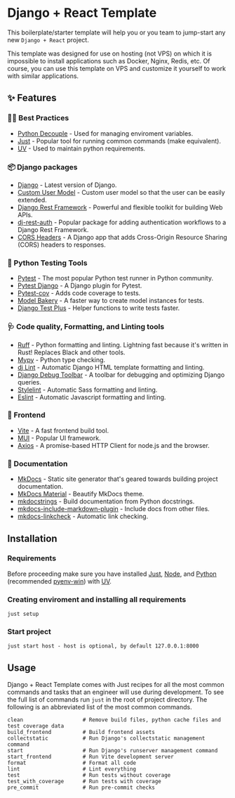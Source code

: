 # Django + React Template

This boilerplate/starter template will help you or you team to jump-start any new `Django + React` project.

This template was designed for use on hosting (not VPS) on which it is impossible to install applications such as Docker, Nginx, Redis, etc.
Of course, you can use this template on VPS and customize it yourself to work with similar applications.

## ✨ Features

### 🧑‍💻 Best Practices

- [Python Decouple](https://github.com/HBNetwork/python-decouple) - Used for managing enviroment variables.
- [Just](https://github.com/casey/just) - Popular tool for running common commands (make equivalent).
- [UV](https://github.com/astral-sh/uv) - Used to maintain python requirements.

### 📦️ Django packages

- [Django](https://www.djangoproject.com/) - Latest version of Django.
- [Custom User Model](https://docs.djangoproject.com/en/5.0/topics/auth/customizing/#substituting-a-custom-user-model) - Custom user model so that the user can be easily extended.
- [Django Rest Framework](https://www.django-rest-framework.org/) - Powerful and flexible toolkit for building Web APIs.
- [dj-rest-auth](https://dj-rest-auth.readthedocs.io/) - Popular package for adding authentication workflows to a Django Rest Framework.
- [CORS Headers](https://github.com/adamchainz/django-cors-headers) - A Django app that adds Cross-Origin Resource Sharing (CORS) headers to responses.
<!-- - `TODO:` [Celery](https://docs.celeryq.dev/en/stable/) - Most popular task runner for running asynchronous tasks in the background. -->

### 🔧 Python Testing Tools

- [Pytest](https://docs.pytest.org/) - The most popular Python test runner in Python community.
- [Pytest Django](https://pytest-django.readthedocs.io/en/latest/index.html) - A Django plugin for Pytest.
- [Pytest-cov](https://pytest-cov.readthedocs.io/) - Adds code coverage to tests.
- [Model Bakery](https://github.com/model-bakers/model_bakery) - A faster way to create model instances for tests.
- [Django Test Plus](https://github.com/revsys/django-test-plus/) - Helper functions to write tests faster.

### 🩺 Code quality, Formatting, and Linting tools

- [Ruff](https://github.com/charliermarsh/ruff) - Python formatting and linting. Lightning fast because it's written in Rust! Replaces Black and other tools.
- [Mypy](http://mypy-lang.org/) - Python type checking.
- [dj Lint](https://djlint.com/) - Automatic Django HTML template formatting and linting.
- [Django Debug Toolbar](https://github.com/jazzband/django-debug-toolbar) - A toolbar for debugging and optimizing Django queries.
- [Stylelint](https://stylelint.io/) - Automatic Sass formatting and linting.
- [Eslint](https://eslint.org/) - Automatic Javascript formatting and linting.

### 💄 Frontend

- [Vite](https://vitejs.dev/) - A fast frontend build tool.
- [MUI](https://mui.com/material-ui/getting-started/) - Popular UI framework.
- [Axios](https://axios-http.com/docs/intro) - A promise-based HTTP Client for node.js and the browser.

### 📝 Documentation

- [MkDocs](https://www.mkdocs.org/) - Static site generator that's geared towards building project documentation.
- [MkDocs Material](https://squidfunk.github.io/mkdocs-material/) - Beautify MkDocs theme.
- [mkdocstrings](https://mkdocstrings.github.io/) - Build documentation from Python docstrings.
- [mkdocs-include-markdown-plugin](https://github.com/mondeja/mkdocs-include-markdown-plugin) - Include docs from other files.
- [mkdocs-linkcheck](https://github.com/byrnereese/linkchecker-mkdocs) - Automatic link checking.

## Installation

### Requirements

Before proceeding make sure you have installed [Just](https://github.com/casey/just), [Node](https://nodejs.org/), and [Python](https://www.python.org/) (recommended [pyenv-win](https://github.com/pyenv-win/pyenv-win)) with [UV](https://github.com/astral-sh/uv).

### Creating enviroment and installing all requirements

```
just setup
```

### Start project

```
just start host - host is optional, by default 127.0.0.1:8000
```

## Usage

Django + React Template comes with Just recipes for all the most common commands and tasks that an engineer will use during development. To see the full list of commands run `just` in the root of project directory. The following is an abbreviated list of the most common commands.

```
clean                   # Remove build files, python cache files and test coverage data
build_frontend          # Build frontend assets
collectstatic           # Run Django's collectstatic management command
start                   # Run Django's runserver management command
start_frontend          # Run Vite development server
format                  # Format all code
lint                    # Lint everything
test                    # Run tests without coverage
test_with_coverage      # Run tests with coverage
pre_commit              # Run pre-commit checks
```

